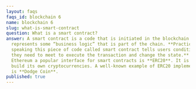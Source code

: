 ```yaml
---
layout: faqs
faqs_id: blockchain 6
name: blockchain 6
slug: what-is-smart-contract
question: What is a smart contract?
answer: A smart contract is a code that is initiated in the blockchain. It
  represents some “business logic” that is part of the chain. **Practically
  speaking this piece of code called smart contract tells users conditions that
  they need to meet to execute the transaction and change the state.** In
  Ethereum a popular interface for smart contracts is **ERC20**. It is used to
  build its own cryptocurrencies. A well-known example of ERC20 implementation
  is **Dodge Coin**.
published: true
---
```

